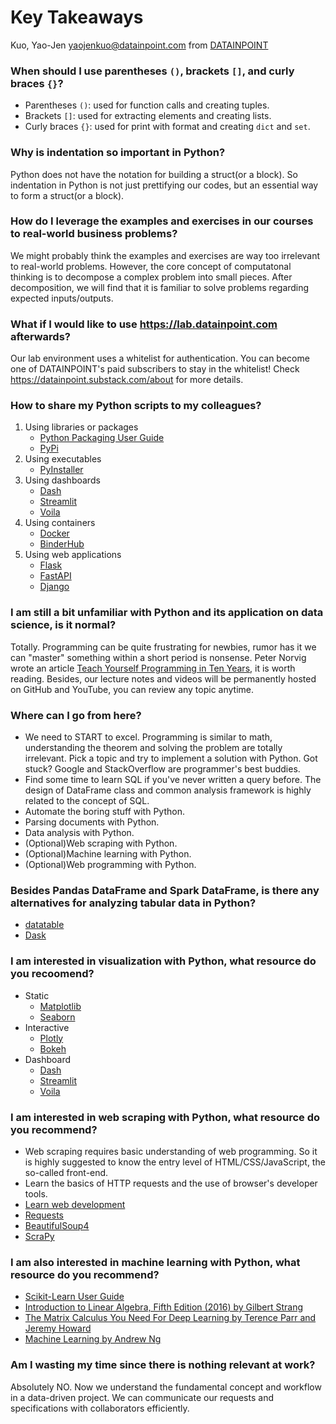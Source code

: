# Key Takeaways

Kuo, Yao-Jen <yaojenkuo@datainpoint.com> from [DATAINPOINT](https://www.datainpoint.com/)

### When should I use parentheses `()`, brackets `[]`, and curly braces `{}`?

- Parentheses `()`: used for function calls and creating tuples.
- Brackets `[]`: used for extracting elements and creating lists.
- Curly braces `{}`: used for print with format and creating `dict` and `set`.

### Why is indentation so important in Python?

Python does not have the notation for building a struct(or a block). So indentation in Python is not just prettifying our codes, but an essential way to form a struct(or a block).

### How do I leverage the examples and exercises in our courses to real-world business problems?

We might probably think the examples and exercises are way too irrelevant to real-world problems. However, the core concept of computatonal thinking is to decompose a complex problem into small pieces. After decomposition, we will find that it is familiar to solve problems regarding expected inputs/outputs.

### What if I would like to use <https://lab.datainpoint.com> afterwards?

Our lab environment uses a whitelist for authentication. You can become one of DATAINPOINT's paid subscribers to stay in the whitelist! Check <https://datainpoint.substack.com/about> for more details.

### How to share my Python scripts to my colleagues?

1. Using libraries or packages
    - [Python Packaging User Guide](https://packaging.python.org/)
    - [PyPi](https://pypi.org/)
2. Using executables
    - [PyInstaller](https://www.pyinstaller.org/)
3. Using dashboards
    - [Dash](https://plotly.com/dash/)
    - [Streamlit](https://www.streamlit.io/)
    - [Voila](https://github.com/voila-dashboards/voila)
4. Using containers
    - [Docker](https://www.docker.com/)
    - [BinderHub](https://mybinder.org/)
5. Using web applications
    - [Flask](https://flask.palletsprojects.com/en/1.1.x/)
    - [FastAPI](https://fastapi.tiangolo.com/)
    - [Django](https://www.djangoproject.com/)

### I am still a bit unfamiliar with Python and its application on data science, is it normal?

Totally. Programming can be quite frustrating for newbies, rumor has it we can "master" something within a short period is nonsense. Peter Norvig wrote an article [Teach Yourself Programming in Ten Years](https://norvig.com/21-days.html), it is worth reading. Besides, our lecture notes and videos will be permanently hosted on GitHub and YouTube, you can review any topic anytime.

### Where can I go from here?

- We need to START to excel. Programming is similar to math, understanding the theorem and solving the problem are totally irrelevant. Pick a topic and try to implement a solution with Python. Got stuck? Google and StackOverflow are programmer's best buddies.
- Find some time to learn SQL if you've never written a query before. The design of DataFrame class and common analysis framework is highly related to the concept of SQL.
- Automate the boring stuff with Python.
- Parsing documents with Python.
- Data analysis with Python.
- (Optional)Web scraping with Python.
- (Optional)Machine learning with Python.
- (Optional)Web programming with Python.

### Besides Pandas DataFrame and Spark DataFrame, is there any alternatives for analyzing tabular data in Python?

- [datatable](https://datatable.readthedocs.io/en/latest/)
- [Dask](https://dask.org/)

### I am interested in visualization with Python, what resource do you recoomend?

- Static
    - [Matplotlib](https://matplotlib.org/)
    - [Seaborn](https://seaborn.pydata.org/)
- Interactive
    - [Plotly](https://plotly.com/python/)
    - [Bokeh](https://bokeh.org/)
- Dashboard
    - [Dash](https://plotly.com/dash/)
    - [Streamlit](https://www.streamlit.io/)
    - [Voila](https://github.com/voila-dashboards/voila)

### I am interested in web scraping with Python, what resource do you recommend?

- Web scraping requires basic understanding of web programming. So it is highly suggested to know the entry level of HTML/CSS/JavaScript, the so-called front-end.
- Learn the basics of HTTP requests and the use of browser's developer tools.
- [Learn web development](https://developer.mozilla.org/en-US/docs/Learn)
- [Requests](https://requests.readthedocs.io/en/master/)
- [BeautifulSoup4](https://www.crummy.com/software/BeautifulSoup/doc)
- [ScraPy](https://scrapy.org/)

### I am also interested in machine learning with Python, what resource do you recommend?

- [Scikit-Learn User Guide](https://scikit-learn.org/stable/user_guide.html)
- [Introduction to Linear Algebra, Fifth Edition (2016) by Gilbert Strang](https://math.mit.edu/~gs/linearalgebra/)
- [The Matrix Calculus You Need For Deep Learning by Terence Parr and Jeremy Howard](https://explained.ai/matrix-calculus/)
- [Machine Learning by Andrew Ng](https://www.coursera.org/learn/machine-learning)

### Am I wasting my time since there is nothing relevant at work?

Absolutely NO. Now we understand the fundamental concept and workflow in a data-driven project. We can communicate our requests and specifications with collaborators efficiently.